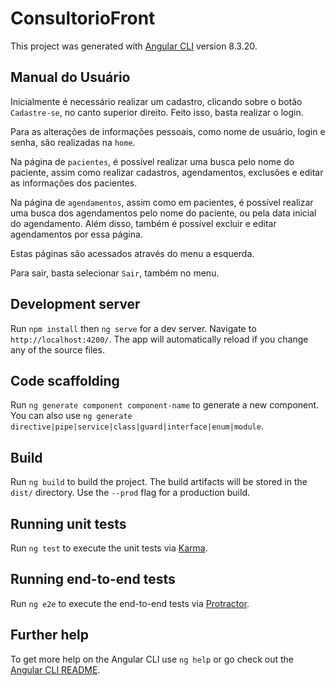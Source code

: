 # ConsultorioFront

This project was generated with [Angular CLI](https://github.com/angular/angular-cli) version 8.3.20.

## Manual do Usuário

Inicialmente é necessário realizar um cadastro, clicando sobre o botão `Cadastre-se`, no canto superior direito. Feito isso, basta realizar o login.

Para as alterações de informações pessoais, como nome de usuário, login e senha, são realizadas na `home`.

Na página de `pacientes`, é possível realizar uma busca pelo nome do paciente, assim como realizar cadastros, agendamentos, exclusões e editar as informações dos pacientes.

Na página de `agendamentos`, assim como em pacientes, é possível realizar uma busca dos agendamentos pelo nome do paciente, ou pela data inicial do agendamento. Além disso, também é possível excluir e editar agendamentos por essa página.

Estas páginas são acessados através do menu a esquerda.

Para sair, basta selecionar `Sair`, também no menu.

## Development server

Run `npm install` then `ng serve` for a dev server. Navigate to `http://localhost:4200/`. The app will automatically reload if you change any of the source files.

## Code scaffolding

Run `ng generate component component-name` to generate a new component. You can also use `ng generate directive|pipe|service|class|guard|interface|enum|module`.

## Build

Run `ng build` to build the project. The build artifacts will be stored in the `dist/` directory. Use the `--prod` flag for a production build.

## Running unit tests

Run `ng test` to execute the unit tests via [Karma](https://karma-runner.github.io).

## Running end-to-end tests

Run `ng e2e` to execute the end-to-end tests via [Protractor](http://www.protractortest.org/).

## Further help

To get more help on the Angular CLI use `ng help` or go check out the [Angular CLI README](https://github.com/angular/angular-cli/blob/master/README.md).
